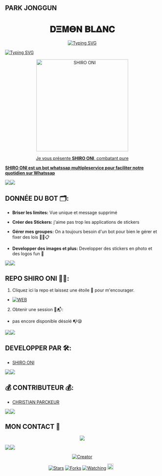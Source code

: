 ## PARK JONGGUN

<h1 align="center">  𝐃𝚵𝚳𝚯𝚴 𝚩𝐋𝚫𝚴𝐂  </h1>
<p align="center"


<a href="https://git.io/typing-svg"><img src="https://readme-typing-svg.demolab.com?font=Black+Ops+One&size=100&pause=1000&color=1BAFBAFF&center=true&width=1000&height=200&lines=SHIRO+ONI" alt="Typing SVG" /></a>
  </p>



<a href="https://git.io/typing-svg"><img src="https://readme-typing-svg.demolab.com?font=Black+Ops+One&size=50&pause=1000&color=DAA520&center=true&width=910&height=100&lines= SHIRO+ONI;EYES+REVERSED;YAMAZAKI+CLAN;" alt="Typing SVG" /></a>
  </p>
 
<p align="center">  
<a href="https://whatsapp.com/channel/0029VaxNPRkFi8xavTfPD71j">
 <img alt="SHIRO ONI" height="300" src="https://files.catbox.moe/aj2r9h.jpeg">
 
  
</h1> 
<p align="center">Je vous présente <b>SHIRO ONI</b>, combatant pure </p>

**SHIRO ONI est un bot whatssap multipleservice pour faciliter notre quotidien sur Whatssap**

 <a><img src='https://i.imgur.com/LyHic3i.gif'/></a><a><img src='https://i.imgur.com/LyHic3i.gif'/></a> 

## DONNÉE DU BOT 🗂️:

- **Briser les limites:**
   Vue unique et message supprimé 

- **Créer des Stickers:**
 j'aime pas trop les applications de stickers 

- **Gérer mes groupes:**
  On a toujours besoin d'un bot pour bien le gérer et fixer des lois ✍🏾️📋

- **Developper des images et plus:** Developper des stickers en photo et des logos fun 🌌

 <a><img src='https://i.imgur.com/LyHic3i.gif'/></a><a><img src='https://i.imgur.com/LyHic3i.gif'/></a> 

## REPO SHIRO ONI ⛓️‍💥:

1. Cliquez ici la repo et laissez une étoile 🌟 pour m'encourager.

- <a href="https://github.com/ROI-SINGE/SHIRO-ONI/fork"><img title="WEB" src="https://img.shields.io/badge/FORK SHIRO•ONI-WEB?color=black&style=for-the-badge&logo=stackshare"></a>

2. Obtenir une session 📜📬:

- pas encore disponible désolé 📭😪

 <a><img src='https://i.imgur.com/LyHic3i.gif'/></a><a><img src='https://i.imgur.com/LyHic3i.gif'/></a> 

## DEVELOPPER PAR 🛠️:

- [SHIRO ONI](https://github.com/ROI-SINGE/SHIRO-ONI)

  
 <a><img src='https://i.imgur.com/LyHic3i.gif'/></a><a><img src='https://i.imgur.com/LyHic3i.gif'/></a>

## 💰 CONTRIBUTEUR 💰:

- [CHRISTIAN PARCKEUR](https://github.com/Christian-packeur/DARK--MD)

<a><img src='https://i.imgur.com/LyHic3i.gif'/></a><a><img src='https://i.imgur.com/LyHic3i.gif'/></a>

## MON CONTACT 📱
</p>
<p align="center">
<a href="https://wa.me/241066408537"><img src="https://img.shields.io/badge/Contact SHIRO ONI -25D366?style=for-the-badge&logo=whatsapp&logoColor=black" />

<a><img src='https://i.imgur.com/LyHic3i.gif'/></a><a><img src='https://i.imgur.com/LyHic3i.gif'/></a>

</p>
<p align="center">
<a href="#"><img title="Creator" src="https://img.shields.io/badge/Creator-SHIRO•ONI-red.svg?style=for-the-badge&logo=github"></a>

<p align="center">
<a href="https://github.com/ROI-SINGE/SHIRO-ONI/stargazers/"><img title="Stars" src="https://img.shields.io/github/stars/ROI-SINGE/SHIRO-ONI?color=yellow&style=flat-square"></a>
<a href="https://github.com/ROI-SINGE/SHIRO-ONI/network/members"><img title="Forks" src="https://img.shields.io/github/forks/ROI-SINGE/SHIRO-ONI?color=green&style=flat-square"></a>
<a href="https://github.com/ROI-SINGE/SHIRO-ONI/watchers"><img title="Watching" src="https://img.shields.io/github/watchers/ROI-SINGE/SHIRO-ONI?label=Watchers&color=blue&style=flat-square"></a>
<a href="https://github.com/ROI-SINGE/SHIRO-ONI/graphs/commit-activity"><img height="20" src="https://img.shields.io/badge/Maintained-Yes-white.svg"></a>&nbsp;&nbsp;
</p>
